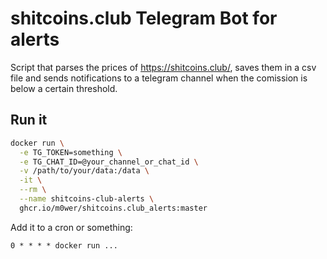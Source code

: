# shitcoins.club Telegram Bot for alerts

Script that parses the prices of https://shitcoins.club/, saves them in a csv file and sends notifications to a telegram channel when the comission is below a certain threshold.

## Run it

```bash
docker run \
  -e TG_TOKEN=something \
  -e TG_CHAT_ID=@your_channel_or_chat_id \
  -v /path/to/your/data:/data \
  -it \
  --rm \
  --name shitcoins-club-alerts \
  ghcr.io/m0wer/shitcoins.club_alerts:master
```

Add it to a cron or something:

```
0 * * * * docker run ...
```
